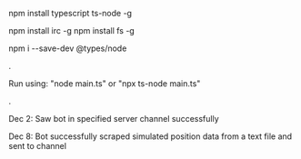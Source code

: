 npm install typescript ts-node -g

npm install irc -g
npm install fs -g

npm i --save-dev @types/node

.

Run using: "node main.ts" or "npx ts-node main.ts" 

.

Dec 2: Saw bot in specified server channel successfully

Dec 8: Bot successfully scraped simulated position data from a text file and sent to channel
